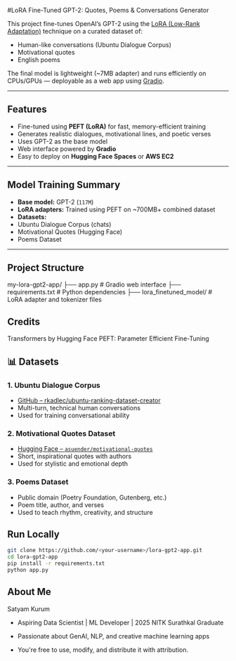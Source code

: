 #LoRA Fine-Tuned GPT-2: Quotes, Poems & Conversations Generator

This project fine-tunes OpenAI’s GPT-2 using the [LoRA (Low-Rank Adaptation)](https://arxiv.org/abs/2106.09685) technique on a curated dataset of:

-  Human-like conversations (Ubuntu Dialogue Corpus)
-  Motivational quotes
-  English poems

The final model is lightweight (~7MB adapter) and runs efficiently on CPUs/GPUs — deployable as a web app using [Gradio](https://gradio.app).

---

##  Features

-  Fine-tuned using **PEFT (LoRA)** for fast, memory-efficient training
-  Generates realistic dialogues, motivational lines, and poetic verses
-  Uses GPT-2 as the base model
-  Web interface powered by **Gradio**
-  Easy to deploy on **Hugging Face Spaces** or **AWS EC2**

---

##  Model Training Summary

-  **Base model:** GPT-2 (`117M`)
-  **LoRA adapters:** Trained using PEFT on ~700MB+ combined dataset
-  **Datasets:**
  - Ubuntu Dialogue Corpus (chats)
  - Motivational Quotes (Hugging Face)
  - Poems Dataset

---

##  Project Structure

  my-lora-gpt2-app/
├── app.py # Gradio web interface
├── requirements.txt # Python dependencies
├── lora_finetuned_model/ # LoRA adapter and tokenizer files



## Credits

Transformers by Hugging Face
PEFT: Parameter Efficient Fine-Tuning

## 📊 Datasets

### 1. Ubuntu Dialogue Corpus  
-  [GitHub – rkadlec/ubuntu-ranking-dataset-creator](https://github.com/rkadlec/ubuntu-ranking-dataset-creator)  
-  Multi-turn, technical human conversations  
-  Used for training conversational ability

### 2. Motivational Quotes Dataset  
-  [Hugging Face – `asuender/motivational-quotes`](https://huggingface.co/datasets/asuender/motivational-quotes)  
-  Short, inspirational quotes with authors  
-  Used for stylistic and emotional depth

### 3. Poems Dataset  
-  Public domain (Poetry Foundation, Gutenberg, etc.)  
-  Poem title, author, and verses  
-  Used to teach rhythm, creativity, and structure

##  Run Locally

```bash
git clone https://github.com/<your-username>/lora-gpt2-app.git
cd lora-gpt2-app
pip install -r requirements.txt
python app.py
```
## About Me
  Satyam Kurum
- Aspiring Data Scientist | ML Developer | 2025 NITK Surathkal Graduate
- Passionate about GenAI, NLP, and creative machine learning apps

- You're free to use, modify, and distribute it with attribution.





